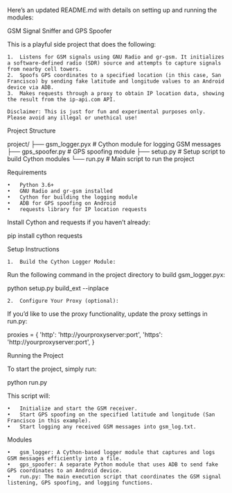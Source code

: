 Here’s an updated README.md with details on setting up and running the modules:

GSM Signal Sniffer and GPS Spoofer

This is a playful side project that does the following:

	1.	Listens for GSM signals using GNU Radio and gr-gsm. It initializes a software-defined radio (SDR) source and attempts to capture signals from nearby cell towers.
	2.	Spoofs GPS coordinates to a specified location (in this case, San Francisco) by sending fake latitude and longitude values to an Android device via ADB.
	3.	Makes requests through a proxy to obtain IP location data, showing the result from the ip-api.com API.

	Disclaimer: This is just for fun and experimental purposes only. Please avoid any illegal or unethical use!

Project Structure

project/
├── gsm_logger.pyx       # Cython module for logging GSM messages
├── gps_spoofer.py       # GPS spoofing module
├── setup.py             # Setup script to build Cython modules
└── run.py               # Main script to run the project

Requirements

	•	Python 3.6+
	•	GNU Radio and gr-gsm installed
	•	Cython for building the logging module
	•	ADB for GPS spoofing on Android
	•	requests library for IP location requests

Install Cython and requests if you haven’t already:

pip install cython requests

Setup Instructions

	1.	Build the Cython Logger Module:
Run the following command in the project directory to build gsm_logger.pyx:

python setup.py build_ext --inplace


	2.	Configure Your Proxy (optional):
If you’d like to use the proxy functionality, update the proxy settings in run.py:

proxies = {
    'http': 'http://yourproxyserver:port',
    'https': 'http://yourproxyserver:port',
}



Running the Project

To start the project, simply run:

python run.py

This script will:

	•	Initialize and start the GSM receiver.
	•	Start GPS spoofing on the specified latitude and longitude (San Francisco in this example).
	•	Start logging any received GSM messages into gsm_log.txt.

Modules

	•	gsm_logger: A Cython-based logger module that captures and logs GSM messages efficiently into a file.
	•	gps_spoofer: A separate Python module that uses ADB to send fake GPS coordinates to an Android device.
	•	run.py: The main execution script that coordinates the GSM signal listening, GPS spoofing, and logging functions.
